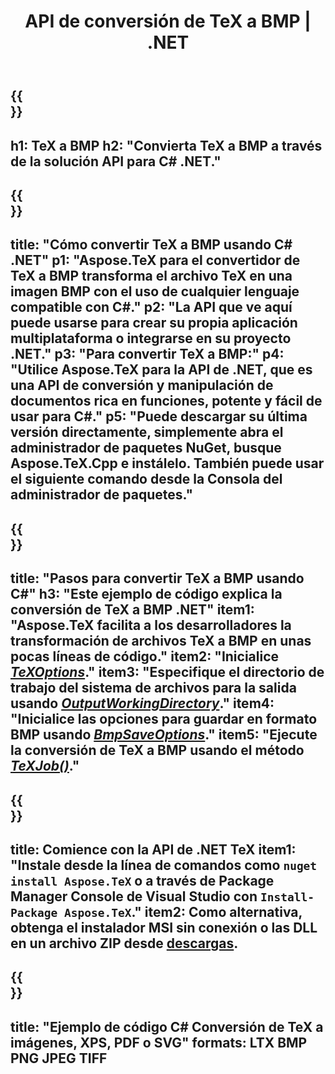 ﻿---
translation: true
template: /_templates/_conversion-child-net.md
title: API de conversión de TeX a BMP | .NET
description: Funcionalidad de conversión de TeX a BMP. Integre esta biblioteca .NET local en su proyecto o use aplicaciones multiplataforma para convertir TeX a BMP.
keywords: tex a bmp api net, tex2bmp integra c#
url: /net/conversion/tex-to-bmp/
family: tex
platformtag: net
feature: conversion
informat: TEX
outformat: BMP
otherformats: PNG JPEG TIFF PDF SVG XPS
---

{{<section banner>}}
---
h1: TeX a BMP
h2: "Convierta TeX a BMP a través de la solución API para C# .NET."
---

{{<section overview>}}
---
title: "Cómo convertir TeX a BMP usando C# .NET"
p1: "Aspose.TeX para el convertidor de TeX a BMP transforma el archivo TeX en una imagen BMP con el uso de cualquier lenguaje compatible con C#."
p2: "La API que ve aquí puede usarse para crear su propia aplicación multiplataforma o integrarse en su proyecto .NET."
p3: "Para convertir TeX a BMP:"
p4: "Utilice Aspose.TeX para la API de .NET, que es una API de conversión y manipulación de documentos rica en funciones, potente y fácil de usar para C#."
p5: "Puede descargar su última versión directamente, simplemente abra el administrador de paquetes NuGet, busque Aspose.TeX.Cpp e instálelo. También puede usar el siguiente comando desde la Consola del administrador de paquetes."
---

{{<section feature1>}}
---
title: "Pasos para convertir TeX a BMP usando C#"
h3: "Este ejemplo de código explica la conversión de TeX a BMP .NET"
item1: "Aspose.TeX facilita a los desarrolladores la transformación de archivos TeX a BMP en unas pocas líneas de código."
item2: "Inicialice [*TeXOptions*](https://reference.aspose.com/tex/net/aspose.tex/texoptions/)."
item3: "Especifique el directorio de trabajo del sistema de archivos para la salida usando [*OutputWorkingDirectory*](https://reference.aspose.com/tex/net/aspose.tex/texoptions/outputworkingdirectory/)."
item4: "Inicialice las opciones para guardar en formato BMP usando [*BmpSaveOptions*](https://reference.aspose.com/tex/net/aspose.tex.presentation.image/bmpsaveoptions/)."
item5: "Ejecute la conversión de TeX a BMP usando el método [*TeXJob()*](https://reference.aspose.com/tex/net/aspose.tex/texjob/)."
---

{{<section feature2>}}
---
title: Comience con la API de .NET TeX
item1: "Instale desde la línea de comandos como ```nuget install Aspose.TeX``` o a través de Package Manager Console de Visual Studio con ```Install-Package Aspose.TeX```."
item2: Como alternativa, obtenga el instalador MSI sin conexión o las DLL en un archivo ZIP desde [descargas](https://downloads.aspose.com/tex/net).
---

{{<section widget>}}
---
title: "Ejemplo de código C# Conversión de TeX a imágenes, XPS, PDF o SVG"
formats: LTX BMP PNG JPEG TIFF
---